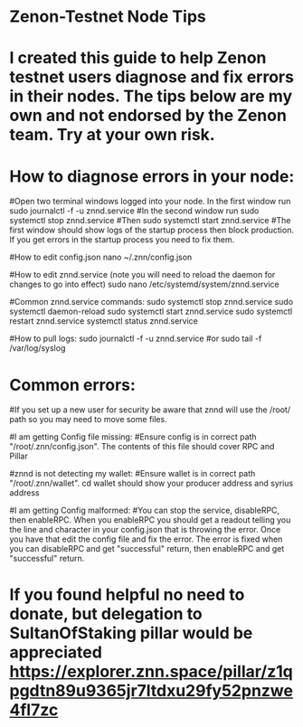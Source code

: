 # Zenon-Testnet Node Tips

# I created this guide to help Zenon testnet users diagnose and fix errors in their nodes. The tips below are my own and not endorsed by the Zenon team. Try at your own risk.

# How to diagnose errors in your node:
#Open two terminal windows logged into your node. In the first window run 
sudo journalctl -f -u znnd.service
#In the second window run 
sudo systemctl stop znnd.service
#Then 
sudo systemctl start znnd.service
#The first window should show logs of the startup process then block production. If you get errors in the startup process you need to fix them.

#How to edit config.json
nano ~/.znn/config.json

#How to edit znnd.service (note you will need to reload the daemon for changes to go into effect)
sudo nano /etc/systemd/system/znnd.service

#Common znnd.service commands:
sudo systemctl stop znnd.service
sudo systemctl daemon-reload
sudo systemctl start znnd.service
sudo systemctl restart znnd.service
systemctl status znnd.service

#How to pull logs:
sudo journalctl -f -u znnd.service
#or
sudo tail -f /var/log/syslog

# Common errors:
#If you set up a new user for security be aware that znnd will use the /root/ path so you may need to move some files.

#I am getting Config file missing:
#Ensure config is in correct path "/root/.znn/config.json". The contents of this file should cover RPC and Pillar

#znnd is not detecting my wallet:
#Ensure wallet is in correct path "/root/.znn/wallet". cd wallet should show your producer address and syrius address

#I am getting Config malformed:
#You can stop the service, disableRPC, then enableRPC. When you enableRPC you should get a readout telling you the line and character in your config.json that is throwing the error. Once you have that edit the config file and fix the error. The error is fixed when you can disableRPC and get "successful" return, then enableRPC and get "successful" return.

# If you found helpful no need to donate, but delegation to SultanOfStaking pillar would be appreciated https://explorer.znn.space/pillar/z1qpgdtn89u9365jr7ltdxu29fy52pnzwe4fl7zc
